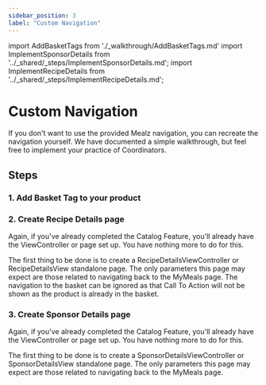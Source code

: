```yaml
---
sidebar_position: 3
label: "Custom Navigation"
---
```


import AddBasketTags from './_walkthrough/AddBasketTags.md'
import ImplementSponsorDetails from '../_shared/_steps/ImplementSponsorDetails.md';
import ImplementRecipeDetails from '../_shared/_steps/ImplementRecipeDetails.md';

# Custom Navigation

If you don't want to use the provided Mealz navigation, you can recreate the navigation yourself.
We have documented a simple walkthrough, but feel free to implement your practice of Coordinators.

## Steps

### 1. Add Basket Tag to your product
<AddBasketTags />

### 2. Create Recipe Details page
Again, if you've already completed the Catalog Feature, you'll already have the ViewController or page set up.
You have nothing more to do for this.

The first thing to be done is to create a RecipeDetailsViewController or RecipeDetailsView standalone page.
The only parameters this page may expect are those related to navigating back to the MyMeals page.
The navigation to the basket can be ignored as that Call To Action will not be shown as the product is already in the basket.
<ImplementRecipeDetails />

### 3. Create Sponsor Details page
Again, if you've already completed the Catalog Feature, you'll already have the ViewController or page set up.
You have nothing more to do for this.

The first thing to be done is to create a SponsorDetailsViewController or SponsorDetailsView standalone page.
The only parameters this page may expect are those related to navigating back to the MyMeals page.
<ImplementSponsorDetails />
